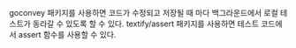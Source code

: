 goconvey 패키지를 사용하면 코드가 수정되고 저장될 때 마다 백그라운드에서 로컬 테스트가 동라갈 수 있도록 할 수 있다.
textify/assert 패키지를 사용하면 테스트 코드에서 assert 함수를 사용할 수 있다.
